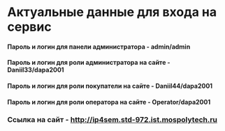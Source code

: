 # Актуальные данные для входа на сервис 

#### Пароль и логин для панели администратора - admin/admin
#### Пароль и логин для роли администратора на сайте - Daniil33/dapa2001
#### Пароль и логин для роли покупатели на сайте - Daniil44/dapa2001
#### Пароль и логин для роли оператора на сайте - Operator/dapa2001

### Ссылка на сайт - http://ip4sem.std-972.ist.mospolytech.ru

